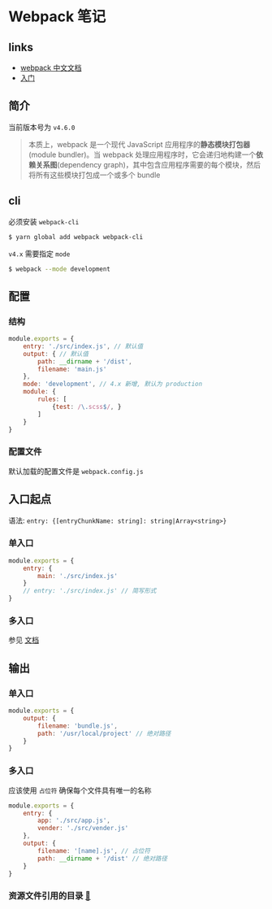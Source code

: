 # Webpack 笔记

## links
- [webpack 中文文档](https://doc.webpack-china.org/concepts/)
- [入门](https://www.jianshu.com/p/42e11515c10f)

## 简介
当前版本号为 `v4.6.0`

> 本质上，webpack 是一个现代 JavaScript 应用程序的**静态模块打包器**(module bundler)。当 webpack 处理应用程序时，它会递归地构建一个**依赖关系图**(dependency graph)，其中包含应用程序需要的每个模块，然后将所有这些模块打包成一个或多个 bundle

## cli
必须安装 `webpack-cli`
```bash
$ yarn global add webpack webpack-cli
```

`v4.x` 需要指定 `mode`
```bash
$ webpack --mode development
```

## 配置

### 结构
```javascript
module.exports = {
    entry: './src/index.js', // 默认值
    output: { // 默认值
        path: __dirname + '/dist',
        filename: 'main.js'
    },
    mode: 'development', // 4.x 新增, 默认为 production
    module: {
        rules: [
            {test: /\.scss$/, }
        ]
    }
}
```

### 配置文件
默认加载的配置文件是 `webpack.config.js`

## 入口起点
语法: `entry: {[entryChunkName: string]: string|Array<string>}`

### 单入口
```javascript
module.exports = {
    entry: {
        main: './src/index.js'
    }
    // entry: './src/index.js' // 简写形式
}
```

### 多入口
参见 [文档](https://doc.webpack-china.org/concepts/entry-points/#常见场景)

## 输出

### 单入口
```javascript
module.exports = {
    output: {
        filename: 'bundle.js',
        path: '/usr/local/project' // 绝对路径
    }
}
```

### 多入口
应该使用 `占位符` 确保每个文件具有唯一的名称

```javascript
module.exports = {
    entry: {
        app: './src/app.js',
        vender: './src/vender.js'
    },
    output: {
        filename: '[name].js', // 占位符
        path: __dirname + '/dist' // 绝对路径
    }
}
```

### 资源文件引用的目录 [🔗](https://blog.csdn.net/kcetry/article/details/53300331)


